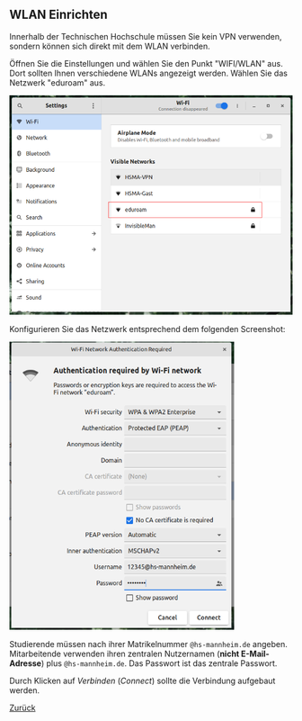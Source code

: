 ## WLAN Einrichten

Innerhalb der Technischen Hochschule müssen Sie kein VPN verwenden, sondern können sich direkt mit dem WLAN verbinden.

Öffnen Sie die Einstellungen und wählen Sie den Punkt "WIFI/WLAN" aus. Dort sollten Ihnen verschiedene WLANs angezeigt werden. Wählen Sie das Netzwerk "eduroam" aus.

<img src="img/eduroam-1.png" width="600">

Konfigurieren Sie das Netzwerk entsprechend dem folgenden Screenshot:

<img src="img/eduroam-2.png" width="400">

Studierende müssen nach ihrer Matrikelnummer `@hs-mannheim.de` angeben. Mitarbeitende verwenden ihren zentralen Nutzernamen (**nicht E-Mail-Adresse**) plus `@hs-mannheim.de`. Das Passwort ist das zentrale Passwort.

Durch Klicken auf _Verbinden_ (_Connect_) sollte die Verbindung aufgebaut werden.

[Zurück](readme.md)
